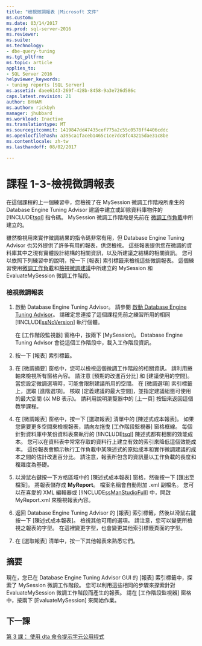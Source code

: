 ```yaml
---
title: "檢視微調報表 |Microsoft 文件"
ms.custom: 
ms.date: 03/14/2017
ms.prod: sql-server-2016
ms.reviewer: 
ms.suite: 
ms.technology:
- dbe-query-tuning
ms.tgt_pltfrm: 
ms.topic: article
applies_to:
- SQL Server 2016
helpviewer_keywords:
- tuning reports [SQL Server]
ms.assetid: daee6143-269f-428b-8458-9a3e726d586c
caps.latest.revision: 21
author: BYHAM
ms.author: rickbyh
manager: jhubbard
ms.workload: Inactive
ms.translationtype: MT
ms.sourcegitcommit: 1419847dd47435cef775a2c55c0578ff4406cddc
ms.openlocfilehash: a395ca1faceb1465c1ce7dc8fc43215dae31c8be
ms.contentlocale: zh-tw
ms.lasthandoff: 08/02/2017

---
```

# <a name="lesson-1-3---viewing-tuning-reports"></a>課程 1-3-檢視微調報表
在這個課程的上一個練習中，您檢視了在 MySession 微調工作階段所產生的 Database Engine Tuning Advisor 建議中建立或卸除資料庫物件的 [!INCLUDE[tsql](../../includes/tsql-md.md)] 指令碼。 MySession 微調工作階段是先前在 [微調工作負載](../../tools/dta/lesson-1-1-tuning-a-workload.md)中所建立的。  
  
雖然檢視用來實作微調結果的指令碼非常有用，但 Database Engine Tuning Advisor 也另外提供了許多有用的報表，供您檢視。 這些報表提供您在微調的資料庫其中之現有實體設計結構的相關資訊，以及所建議之結構的相關資訊。 您可以依照下列練習中的說明，按一下 [報表] 索引標籤來檢視這些微調報表。 這個練習使用[微調工作負載](../../tools/dta/lesson-1-1-tuning-a-workload.md)和[檢視微調建議](../../tools/dta/lesson-1-2-viewing-tuning-recommendations.md)中所建立的 MySession 和 EvaluateMySession 微調工作階段。  
  
### <a name="view-tuning-reports"></a>檢視微調報表  
  
1.  啟動 Database Engine Tuning Advisor。 請參閱 [啟動 Database Engine Tuning Advisor](../../tools/dta/lesson-1-1-launching-database-engine-tuning-advisor.md)。 請確定您連接了這個課程先前之練習所用的相同 [!INCLUDE[ssNoVersion](../../includes/ssnoversion-md.md)] 執行個體。  
  
    在 [工作階段監視器] 窗格中，按兩下 [MySession]。 Database Engine Tuning Advisor 會從這個工作階段中，載入工作階段資訊。  
  
2.  按一下 [報表] 索引標籤。  
  
3.  在 [微調摘要] 窗格中，您可以檢視這個微調工作階段的相關資訊。 請利用捲軸來檢視所有窗格內容。 請注意 [預期的改進百分比] 和 [建議使用的空間]。 當您設定微調選項時，可能會限制建議所用的空間。 在 [微調選項] 索引標籤上，選取 [進階選項]。 核取 [定義建議的最大空間]，並指定建議組態可使用的最大空間 (以 MB 表示)。 請利用說明瀏覽器中的 [上一頁] 按鈕來返回這個教學課程。  
  
4.  在 [微調報表] 窗格中，按一下 [選取報表] 清單中的 [陳述式成本報表]。 如果您需要更多空間來檢視報表，請向左拖曳 [工作階段監視器] 窗格框線。 每個針對資料庫中某份資料表來執行的 [!INCLUDE[tsql](../../includes/tsql-md.md)] 陳述式都有相關的效能成本。 您可以在資料表中常常存取的資料行上建立有效的索引來降低這個效能成本。 這份報表會顯示執行工作負載中某陳述式的原始成本和實作微調建議的成本之間的估計改進百分比。 請注意，報表所包含的資訊量以工作負載的長度和複雜度為基礎。  
  
5.  以滑鼠右鍵按一下方格區域中的 [陳述式成本報表] 窗格，然後按一下 [匯出至檔案]。 將報表儲存成 **MyReport**。 檔案名稱會自動附加 .xml 副檔名。 您可以在喜愛的 XML 編輯器或 [!INCLUDE[ssManStudioFull](../../includes/ssmanstudiofull-md.md)] 中，開啟 MyReport.xml 來檢視報表內容。  
  
6.  返回 Database Engine Tuning Advisor 的 [報表] 索引標籤，然後以滑鼠右鍵按一下 [陳述式成本報表]。 檢視其他可用的選項。 請注意，您可以變更所檢視之報表的字型。 在這裡變更字型，也會變更其他索引標籤頁面的字型。  
  
7.  在 [選取報表] 清單中，按一下其他報表來熟悉它們。  
  
## <a name="summary"></a>摘要  
現在，您已在 Database Engine Tuning Advisor GUI 的 [報表] 索引標籤中，探索了 MySession 微調工作階段。 您可以利用這些相同的步驟來探索針對 EvaluateMySession 微調工作階段而產生的報表。 請在 [工作階段監視器] 窗格中，按兩下 [EvaluateMySession] 來開始作業。  
  
## <a name="next-lesson"></a>下一課  
[第 3 課： 使用 dta 命令提示字元公用程式](../../tools/dta/lesson-3-using-the-dta-command-prompt-utility.md)  
  
  
  


